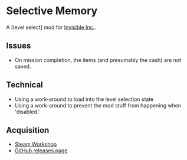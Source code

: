 # Selective Memory
A [level select] mod for [Invisible Inc.](http://store.steampowered.com/app/243970).

## Issues

* On mission completion, the items (and presumably the cash) are not saved.

## Technical

* Using a work-around to load into the level selection state
* Using a work-around to prevent the mod stuff from happening when 'disabled.'

## Acquisition

* [Steam Workshop](http://steamcommunity.com/sharedfiles/filedetails/?id=557363074)
* [GitHub releases page](https://github.com/calebleung/selective-memory/releases)

